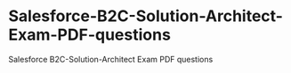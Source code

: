 # Salesforce-B2C-Solution-Architect-Exam-PDF-questions
Salesforce B2C-Solution-Architect Exam PDF questions
